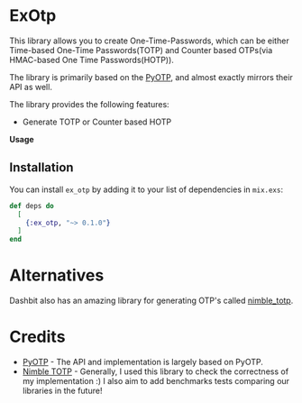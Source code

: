 # ExOtp

This library allows you to create One-Time-Passwords, which can be either Time-based One-Time Passwords(TOTP) and Counter based OTPs(via HMAC-based One Time Passwords(HOTP)). 

The library is primarily based on the [PyOTP](https://github.com/pyauth/pyotp), and almost exactly mirrors their API as well.

The library provides the following features:

- Generate TOTP or Counter based HOTP

**Usage**

## Installation

You can install `ex_otp` by adding it to your list of dependencies in `mix.exs`:

```elixir
def deps do
  [
    {:ex_otp, "~> 0.1.0"}
  ]
end
```

# Alternatives

Dashbit also has an amazing library for generating OTP's called [nimble_totp](https://github.com/dashbitco/nimble_totp). 

# Credits
- [PyOTP](https://github.com/pyauth/pyotp) - The API and implementation is largely based on PyOTP.
- [Nimble TOTP](https://github.com/dashbitco/nimble_totp) - Generally, I used this library to check the correctness of my implementation :) I also aim to add benchmarks tests comparing our libraries in the future!